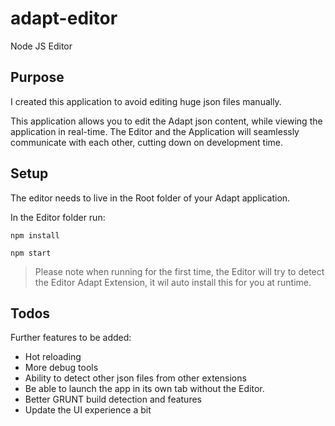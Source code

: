 # adapt-editor
Node JS Editor 

## Purpose
I created this application to avoid editing huge json files manually.  

This application allows you to edit the Adapt json content, while viewing the application in real-time.  The Editor and the Application will seamlessly communicate with each other, cutting down on development time.

## Setup
The editor needs to live in the Root folder of your Adapt application.

In the Editor folder run:

```npm install```

```npm start```

> Please note when running for the first time, the Editor will try to detect the Editor Adapt Extension, it wil auto install this for you at runtime.

## Todos

Further features to be added:
* Hot reloading
* More debug tools
* Ability to detect other json files from other extensions
* Be able to launch the app in its own tab without the Editor.
* Better GRUNT build detection and features
* Update the UI experience a bit


